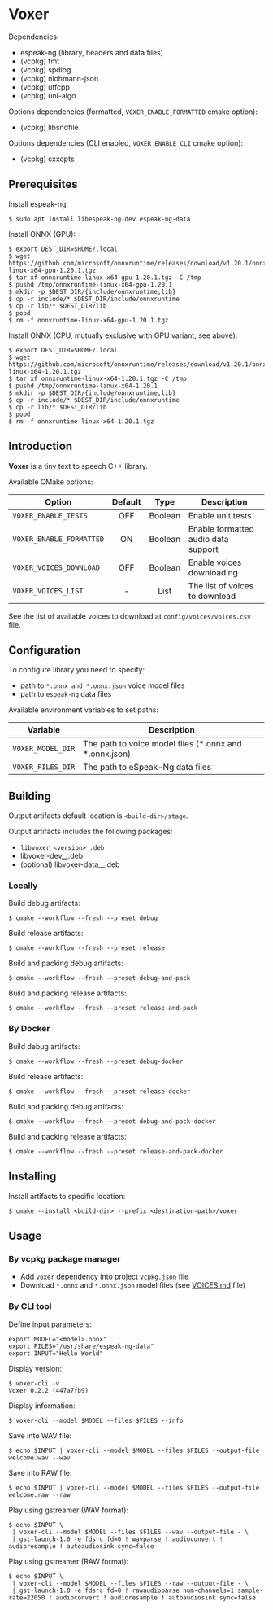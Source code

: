 # Voxer

Dependencies:
* espeak-ng (library, headers and data files)
* (vcpkg) fmt
* (vcpkg) spdlog
* (vcpkg) nlohmann-json
* (vcpkg) utfcpp
* (vcpkg) uni-algo

Options dependencies (formatted, `VOXER_ENABLE_FORMATTED` cmake option):
* (vcpkg) libsndfile

Options dependencies (CLI enabled, `VOXER_ENABLE_CLI` cmake option):
* (vcpkg) cxxopts

## Prerequisites

Install espeak-ng:
```shell
$ sudo apt install libespeak-ng-dev espeak-ng-data 
```

Install ONNX (GPU):
```shell
$ export DEST_DIR=$HOME/.local
$ wget https://github.com/microsoft/onnxruntime/releases/download/v1.20.1/onnxruntime-linux-x64-gpu-1.20.1.tgz
$ tar xf onnxruntime-linux-x64-gpu-1.20.1.tgz -C /tmp
$ pushd /tmp/onnxruntime-linux-x64-gpu-1.20.1
$ mkdir -p $DEST_DIR/{include/onnxruntime,lib}
$ cp -r include/* $DEST_DIR/include/onnxruntime
$ cp -r lib/* $DEST_DIR/lib
$ popd
$ rm -f onnxruntime-linux-x64-gpu-1.20.1.tgz
```

Install ONNX (CPU, mutually exclusive with GPU variant, see above):
```shell
$ export DEST_DIR=$HOME/.local
$ wget https://github.com/microsoft/onnxruntime/releases/download/v1.20.1/onnxruntime-linux-x64-1.20.1.tgz
$ tar xf onnxruntime-linux-x64-1.20.1.tgz -C /tmp
$ pushd /tmp/onnxruntime-linux-x64-1.20.1
$ mkdir -p $DEST_DIR/{include/onnxruntime,lib}
$ cp -r include/* $DEST_DIR/include/onnxruntime
$ cp -r lib/* $DEST_DIR/lib
$ popd
$ rm -f onnxruntime-linux-x64-1.20.1.tgz
````

## Introduction

**Voxer** is a tiny text to speech C++ library.

Available CMake options:

| Option                   | Default |  Type   | Description                         |
|--------------------------|:-------:|:-------:|-------------------------------------|
| `VOXER_ENABLE_TESTS`     |   OFF   | Boolean | Enable unit tests                   |
| `VOXER_ENABLE_FORMATTED` |   ON    | Boolean | Enable formatted audio data support |
| `VOXER_VOICES_DOWNLOAD`  |   OFF   | Boolean | Enable voices downloading           |
| `VOXER_VOICES_LIST`      |    -    |  List   | The list of voices to download      |

See the list of available voices to download at `config/voices/voices.csv` file.

## Configuration

To configure library you need to specify:
* path to `*.onnx and *.onnx.json` voice model files
* path to `espeak-ng` data files

Available environment variables to set paths:

| Variable          | Description                                            |
|-------------------|--------------------------------------------------------|
| `VOXER_MODEL_DIR` | The path to voice model files (*.onnx and *.onnx.json) |
| `VOXER_FILES_DIR` | The path to eSpeak-Ng data files                       |

## Building

Output artifacts default location is `<build-dir>/stage`.

Output artifacts includes the following packages:
* `libvoxer_<version>_.deb`
* libvoxer-dev_<version>_.deb
* (optional) libvoxer-data_<version>_.deb

### Locally

Build debug artifacts:
```shell
$ cmake --workflow --fresh --preset debug
```

Build release artifacts:
```shell
$ cmake --workflow --fresh --preset release
```

Build and packing debug artifacts:
```shell
$ cmake --workflow --fresh --preset debug-and-pack
```

Build and packing release artifacts:
```shell
$ cmake --workflow --fresh --preset release-and-pack
```

### By Docker

Build debug artifacts:
```shell
$ cmake --workflow --fresh --preset debug-docker
```

Build release artifacts:
```shell
$ cmake --workflow --fresh --preset release-docker
```

Build and packing debug artifacts:
```shell
$ cmake --workflow --fresh --preset debug-and-pack-docker
```

Build and packing release artifacts:
```shell
$ cmake --workflow --fresh --preset release-and-pack-docker
```

## Installing

Install artifacts to specific location:
```shell
$ cmake --install <build-dir> --prefix <destination-path>/voxer
```

## Usage

### By vcpkg package manager

* Add `voxer` dependency into project `vcpkg.json` file
* Download `*.onnx` and `*.onnx.json` model files (see [VOICES.md](VOICES.md) file)

### By CLI tool

Define input parameters:

```shell
export MODEL="<model>.onnx"
export FILES="/usr/share/espeak-ng-data"
export INPUT="Hello World"
```

Display version:

```shell
$ voxer-cli -v
Voxer 0.2.2 (447a7fb9)
```

Display information:

```shell
$ voxer-cli --model $MODEL --files $FILES --info
```

Save into WAV file:

```shell
$ echo $INPUT | voxer-cli --model $MODEL --files $FILES --output-file welcome.wav --wav
```

Save into RAW file:

```shell
$ echo $INPUT | voxer-cli --model $MODEL --files $FILES --output-file welcome.raw --raw
```

Play using gstreamer (WAV format):

```shell
$ echo $INPUT \
 | voxer-cli --model $MODEL --files $FILES --wav --output-file - \
 | gst-launch-1.0 -e fdsrc fd=0 ! wavparse ! audioconvert ! audioresample ! autoaudiosink sync=false
```

Play using gstreamer (RAW format):

```shell
$ echo $INPUT \
 | voxer-cli --model $MODEL --files $FILES --raw --output-file - \
 | gst-launch-1.0 -e fdsrc fd=0 ! rawaudioparse num-channels=1 sample-rate=22050 ! audioconvert ! audioresample ! autoaudiosink sync=false
```
